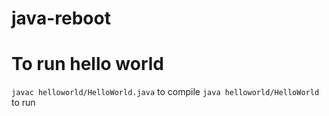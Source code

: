 # java-reboot


# To run hello world

`javac helloworld/HelloWorld.java` to compile
`java helloworld/HelloWorld` to run


